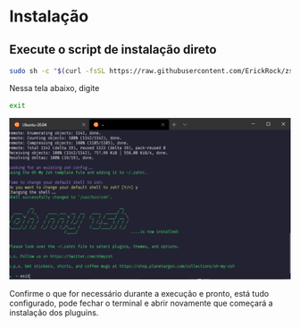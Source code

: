 # Instalação

## Execute o script de instalação direto

```bash
sudo sh -c "$(curl -fsSL https://raw.githubusercontent.com/ErickRock/zsh-script/master/zsh-install.sh)" -y
```

Nessa tela abaixo, digite 

```bash 
exit 
```

![](/.github/exit.png)

Confirme o que for necessário durante a execução e pronto, está tudo configurado,
pode fechar o terminal e abrir novamente que começará a instalação dos pluguins.